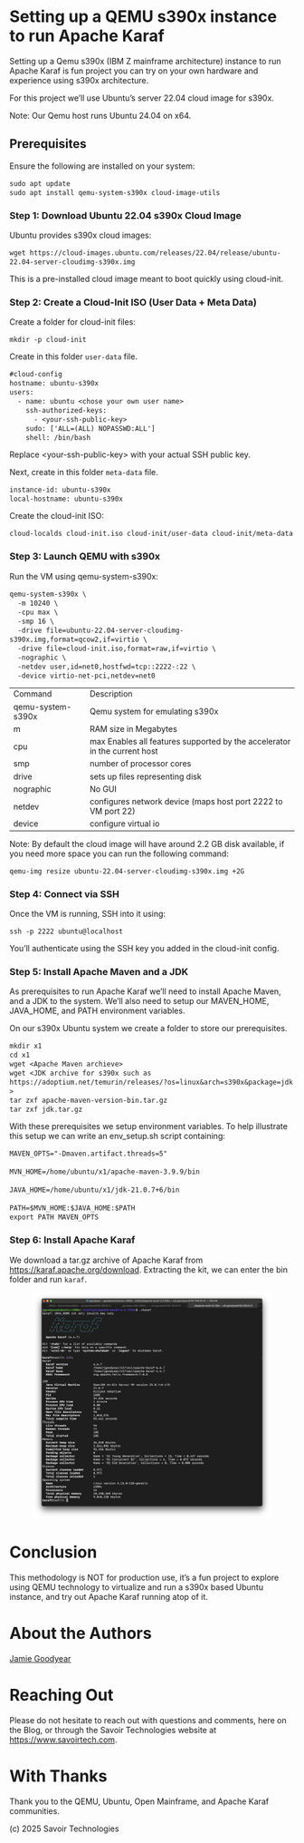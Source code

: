 # Setting up a QEMU s390x instance to run Apache Karaf

Setting up a Qemu s390x (IBM Z mainframe architecture) instance to run
Apache Karaf is fun project you can try on your own hardware and
experience using s390x architecture.

For this project we’ll use Ubuntu’s server 22.04 cloud image for s390x.

Note: Our Qemu host runs Ubuntu 24.04 on x64.

## Prerequisites

Ensure the following are installed on your system:

    sudo apt update
    sudo apt install qemu-system-s390x cloud-image-utils

### Step 1: Download Ubuntu 22.04 s390x Cloud Image

Ubuntu provides s390x cloud images:

    wget https://cloud-images.ubuntu.com/releases/22.04/release/ubuntu-22.04-server-cloudimg-s390x.img

This is a pre-installed cloud image meant to boot quickly using
cloud-init.

### Step 2: Create a Cloud-Init ISO (User Data + Meta Data)

Create a folder for cloud-init files:

    mkdir -p cloud-init

Create in this folder `user-data` file.

    #cloud-config
    hostname: ubuntu-s390x
    users:
      - name: ubuntu <chose your own user name>
        ssh-authorized-keys:
          - <your-ssh-public-key>
        sudo: ['ALL=(ALL) NOPASSWD:ALL']
        shell: /bin/bash

Replace \<your-ssh-public-key\> with your actual SSH public key.

Next, create in this folder `meta-data` file.

    instance-id: ubuntu-s390x
    local-hostname: ubuntu-s390x

Create the cloud-init ISO:

    cloud-localds cloud-init.iso cloud-init/user-data cloud-init/meta-data

### Step 3: Launch QEMU with s390x

Run the VM using qemu-system-s390x:

    qemu-system-s390x \
      -m 10240 \
      -cpu max \
      -smp 16 \
      -drive file=ubuntu-22.04-server-cloudimg-s390x.img,format=qcow2,if=virtio \
      -drive file=cloud-init.iso,format=raw,if=virtio \
      -nographic \
      -netdev user,id=net0,hostfwd=tcp::2222-:22 \
      -device virtio-net-pci,netdev=net0

|  |  |
|----|----|
| Command | Description |
| qemu-system-s390x | Qemu system for emulating s390x |
| m | RAM size in Megabytes |
| cpu | max Enables all features supported by the accelerator in the current host |
| smp | number of processor cores |
| drive | sets up files representing disk |
| nographic | No GUI |
| netdev | configures network device (maps host port 2222 to VM port 22) |
| device | configure virtual io |

Note: By default the cloud image will have around 2.2 GB disk available,
if you need more space you can run the following command:

    qemu-img resize ubuntu-22.04-server-cloudimg-s390x.img +2G

### Step 4: Connect via SSH

Once the VM is running, SSH into it using:

    ssh -p 2222 ubuntu@localhost

You’ll authenticate using the SSH key you added in the cloud-init
config.

### Step 5: Install Apache Maven and a JDK

As prerequisites to run Apache Karaf we’ll need to install Apache Maven,
and a JDK to the system. We’ll also need to setup our MAVEN_HOME,
JAVA_HOME, and PATH environment variables.

On our s390x Ubuntu system we create a folder to store our
prerequisites.

    mkdir x1
    cd x1
    wget <Apache Maven archieve>
    wget <JDK archive for s390x such as https://adoptium.net/temurin/releases/?os=linux&arch=s390x&package=jdk >
    tar zxf apache-maven-version-bin.tar.gz
    tar zxf jdk.tar.gz

With these prerequisites we setup environment variables. To help
illustrate this setup we can write an env_setup.sh script containing:

    MAVEN_OPTS="-Dmaven.artifact.threads=5"

    MVN_HOME=/home/ubuntu/x1/apache-maven-3.9.9/bin

    JAVA_HOME=/home/ubuntu/x1/jdk-21.0.7+6/bin

    PATH=$MVN_HOME:$JAVA_HOME:$PATH
    export PATH MAVEN_OPTS

### Step 6: Install Apache Karaf

We download a tar.gz archive of Apache Karaf from
<https://karaf.apache.org/download>. Extracting the kit, we can enter
the bin folder and run `karaf`.

<figure>
<img src="./assets/images/Karaf-s390x.png" alt="Karaf-s390x" />
</figure>

# Conclusion

This methodology is NOT for production use, it’s a fun project to
explore using QEMU technology to virtualize and run a s390x based Ubuntu
instance, and try out Apache Karaf running atop of it.

# About the Authors

[Jamie
Goodyear](https://github.com/savoirtech/blogs/blob/main/authors/JamieGoodyear.md)

# Reaching Out

Please do not hesitate to reach out with questions and comments, here on
the Blog, or through the Savoir Technologies website at
<https://www.savoirtech.com>.

# With Thanks

Thank you to the QEMU, Ubuntu, Open Mainframe, and Apache Karaf
communities.

\(c\) 2025 Savoir Technologies
